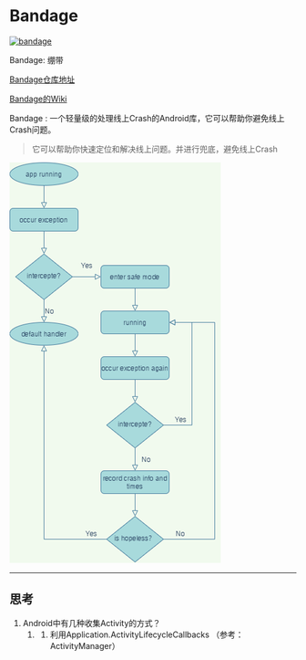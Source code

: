 # Bandage

[![bandage](https://img.shields.io/badge/bandage-2.0.6-brightgreen.svg)](https://search.maven.org/artifact/io.github.porum/bandage/2.0.6/aar)

Bandage: 绷带

[Bandage仓库地址](https://github.com/porum/Bandage)

[Bandage的Wiki](https://github.com/Bert-King/Bandage/wiki)

Bandage : 一个轻量级的处理线上Crash的Android库，它可以帮助你避免线上Crash问题。
> 它可以帮助你快速定位和解决线上问题。并进行兜底，避免线上Crash



![diagram](./media/Bandage-Diagram.png)


----

## 思考

1. Android中有几种收集Activity的方式？
   1. 1. 利用Application.ActivityLifecycleCallbacks （参考：ActivityManager）


